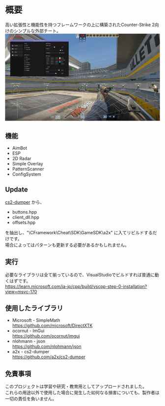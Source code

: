 # 概要
高い拡張性と機能性を持つフレームワークの上に構築されたCounter-Strike 2向けのシンプルな外部チート。
![IMG](CS2_External.png)

## 機能
* AimBot
* ESP
* 2D Radar
* Simple Overlay
* PatternScanner
* ConfigSystem

## Update
[cs2-dumper](https://github.com/a2x/cs2-dumper) から、  

* buttons.hpp  
* client_dll.hpp  
* offsets.hpp  

を抽出し、"\CFramework\Cheat\SDK\GameSDK\a2x" に入てリビルドするだけです。  
場合によってはパターンも更新する必要があるかもしれません。

## 実行
必要なライブラリは全て揃っているので、VisualStudioでビルドすれば普通に動くはずです。  
https://learn.microsoft.com/ja-jp/cpp/build/vscpp-step-0-installation?view=msvc-170

## 使用したライブラリ
* Microsoft - SimpleMath  
https://github.com/microsoft/DirectXTK  
* ocornut - ImGui  
https://github.com/ocornut/imgui
* nlohmann - json  
https://github.com/nlohmann/json  
* a2x - cs2-dumper  
https://github.com/a2x/cs2-dumper

## 免責事項
このプロジェクトは学習や研究・教育用としてアップロードされました。  
これらの用途以外で使用した場合に発生した如何なる損害についても、製作者は一切の責任を負いません。